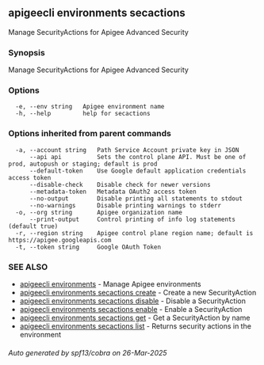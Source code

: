 ## apigeecli environments secactions

Manage SecurityActions for Apigee Advanced Security

### Synopsis

Manage SecurityActions for Apigee Advanced Security

### Options

```
  -e, --env string   Apigee environment name
  -h, --help         help for secactions
```

### Options inherited from parent commands

```
  -a, --account string   Path Service Account private key in JSON
      --api api          Sets the control plane API. Must be one of prod, autopush or staging; default is prod
      --default-token    Use Google default application credentials access token
      --disable-check    Disable check for newer versions
      --metadata-token   Metadata OAuth2 access token
      --no-output        Disable printing all statements to stdout
      --no-warnings      Disable printing warnings to stderr
  -o, --org string       Apigee organization name
      --print-output     Control printing of info log statements (default true)
  -r, --region string    Apigee control plane region name; default is https://apigee.googleapis.com
  -t, --token string     Google OAuth Token
```

### SEE ALSO

* [apigeecli environments](apigeecli_environments.md)	 - Manage Apigee environments
* [apigeecli environments secactions create](apigeecli_environments_secactions_create.md)	 - Create a new SecurityAction
* [apigeecli environments secactions disable](apigeecli_environments_secactions_disable.md)	 - Disable a SecurityAction
* [apigeecli environments secactions enable](apigeecli_environments_secactions_enable.md)	 - Enable a SecurityAction
* [apigeecli environments secactions get](apigeecli_environments_secactions_get.md)	 - Get a SecurityAction by name
* [apigeecli environments secactions list](apigeecli_environments_secactions_list.md)	 - Returns security actions in the environment

###### Auto generated by spf13/cobra on 26-Mar-2025
